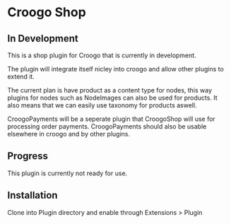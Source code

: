 # Croogo Shop 

## In Development

This is a shop plugin for Croogo that is currently in development.

The plugin will integrate itself nicley into croogo and allow other plugins to extend it.

The current plan is have product as a content type for nodes, this way plugins for nodes such as NodeImages can also be used for products. It also means that we can easily use taxonomy for products aswell.

CroogoPayments will be a seperate plugin that CroogoShop will use for processing order payments. CroogoPayments should also be usable elsewhere in croogo and by other plugins. 

## Progress

This plugin is currently not ready for use.

## Installation

Clone into Plugin directory and enable through Extensions > Plugin
